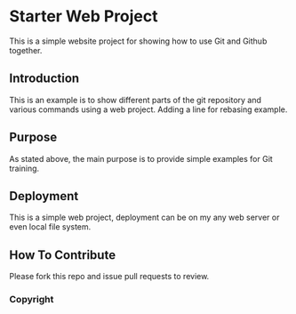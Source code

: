 # Starter Web Project

This is a simple website project for showing how to use Git and Github together.

## Introduction

This is an example is to show different parts of the git repository and various commands using a web project. Adding a line for rebasing example.

## Purpose

As stated above, the main purpose is to provide simple examples for Git training.

## Deployment

This is a simple web project, deployment can be on my any web server or even local file system.

## How To Contribute

Please fork this repo and issue pull requests to review.

### Copyright
